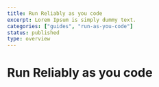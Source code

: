```yaml
---
title: Run Reliably as you code
excerpt: Lorem Ipsum is simply dummy text.
categories: ["guides", "run-as-you-code"]
status: published
type: overview
---
```

# Run Reliably as you code